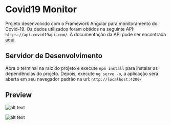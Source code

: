 # Covid19 Monitor

Projeto desenvolvido com o Framework Angular para monitoramento do Covid-19. Os dados utilizados foram obtidos na seguinte API: `https://api.covid19api.com/`. A documentação da API pode ser encontrada [aqui](https://documenter.getpostman.com/view/10808728/SzS8rjbc?version=latest#81447902-b68a-4e79-9df9-1b371905e9fa).

## Servidor de Desenvolvimento

Abra o terminal na raiz do projeto e execute `npm install` para instalar as dependências do projeto. Depois, execute `ng serve -o`, a aplicação será aberta em seu navegador padrão na url: `http://localhost:4200/` 

## Preview

![alt text](https://i.ibb.co/1QcNW94/Captura-de-Tela-2020-07-06-a-s-23-03-30.png)

![alt text](https://i.ibb.co/qDQ652x/Captura-de-Tela-2020-07-06-a-s-23-03-17.png)
